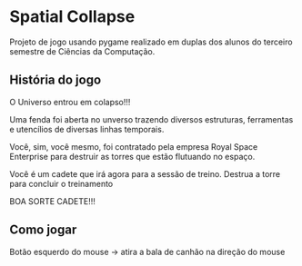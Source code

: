 # Spatial Collapse

Projeto de jogo usando pygame realizado em duplas dos alunos do terceiro semestre de Ciências da Computação. 

## História do jogo

O Universo entrou em colapso!!!

Uma fenda foi aberta no unverso trazendo diversos estruturas, ferramentas e utencílios de diversas linhas temporais.

Você, sim, você mesmo, foi contratado pela empresa Royal Space Enterprise para destruir as torres que estão flutuando no espaço.

Você é um cadete que irá agora para a sessão de treino. Destrua a torre para concluir o treinamento

BOA SORTE CADETE!!!

## Como jogar

Botão esquerdo do mouse -> atira a bala de canhão na direção do mouse